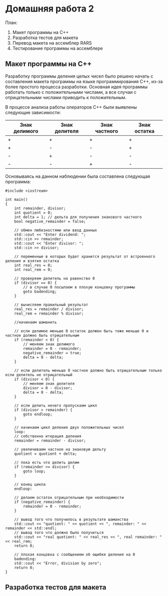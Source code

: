 # Домашняя работа 2

План:
1.   Макет программы на С++
2.   Разработка тестов для макета
3.   Перевод макета на ассемблер RARS
4.   Тестирование программы на ассемблере

## Макет программы на С++
Разработку программы деления целых чисел было решено начать с составления макета программы на языке программирования C++, из-за более простого процесса разработки. Основная идея программы работать только с положительными числами, а все случаи с отрицательными числами приводить к положительным. 

В процессе анализа работы операторов С++ были выявлены следующие зависимости: 

 |Знак делимого | Знак делителя | Знак частного | Знак остатка|
|--- | --- | --- | ----|
|+ | + | + | +|
|+ | - | - | +|
|- | + | - | -|
|- | - | + | -|

Основываясь на данном наблюдении была составлена следующая программа:

```
#include <iostream>

int main()
{
    int remainder, divisor;
    int quotient = 0;
    int delta = 1; // дельта для получения знакового частного
    bool negative_remainder = false;

    // обмен любезностями или ввод данных
    std::cout << "Enter dividend: ";
    std::cin >> remainder;
    std::cout << "Enter divisor: ";
    std::cin >> divisor;

    // переменные в которых будет хранится результат от встроенного деления и взятия остатка
    int real_res = 0;
    int real_rem = 0;

    // проверяем делитель на равенство 0
    if (divisor == 0) {
        // в случае 0 посылаем в плохую концовку программы
        goto badending;
    }

    // вычисляем правильный результат
    real_res = remainder / divisor;
    real_rem = remainder % divisor;

    //начинаем шаманить

    // если делимое меньше 0 остаток должен быть тоже меньше 0 и частное должно быть отрицательным
    if (remainder < 0) {
        // меняем знак делимого
        remainder = 0 - remainder;
        negative_remainder = true;
        delta = 0 - delta;
    }

    // если делитель меньше 0 частное должно быть отрицательным только если делитель не отрицательный
    if (divisor < 0) {
        // меняем знак делителя
        divisor = 0 - divisor;
        delta = 0 - delta;
    }

    // если делить нечего пропускаем цикл
    if (divisor > remainder) {
        goto endloop;
    }

    // начинаем цикл деления двух положительных чисел
    loop:
    // собственно итерация деления
    remainder = remainder - divisor;

    // увеличиваем частное на знаковую дельту
    quotient = quotient + delta;

    // пока есть что делить делим
    if (remainder >= divisor) {
        goto loop;
    }

    // конец цикла
    endloop:

    // делаем остаток отрицательным при необходимости
    if (negative_remainder) {
        remainder = 0 - remainder;
    }

    // вывод того что получилось в результате шаманства
    std::cout << "quotient: " << quotient << ", remainder: " << remainder << std::endl;
    // вывод того что должно было получиться
    std::cout << "real quotient: " << real_res << ", real remainder: " << real_rem;
    return 0;

    // плохая концовка с сообщением об ощибке деления на 0
    badending:
    std::cout << "Error, division by zero";
    return 0;
}

```

## Разработка тестов для макета



